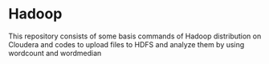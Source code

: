 # Hadoop
This repository consists of some basis commands of Hadoop distribution on Cloudera and codes to upload files to HDFS and analyze them by using wordcount and wordmedian
